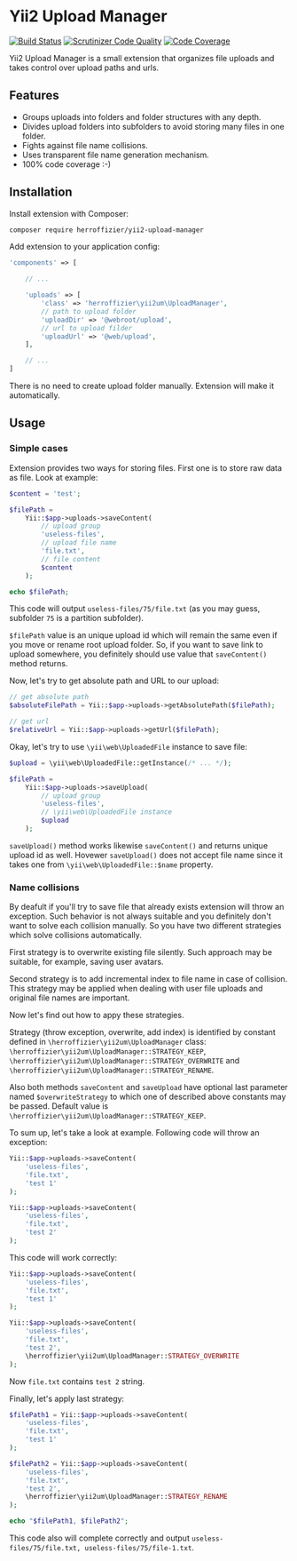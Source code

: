 Yii2 Upload Manager
===================

[![Build Status](https://travis-ci.org/herroffizier/yii2-upload-manager.svg?branch=develop)](https://travis-ci.org/herroffizier/yii2-upload-manager) [![Scrutinizer Code Quality](https://scrutinizer-ci.com/g/herroffizier/yii2-upload-manager/badges/quality-score.png?b=develop)](https://scrutinizer-ci.com/g/herroffizier/yii2-upload-manager/?branch=develop) [![Code Coverage](https://scrutinizer-ci.com/g/herroffizier/yii2-upload-manager/badges/coverage.png?b=develop)](https://scrutinizer-ci.com/g/herroffizier/yii2-upload-manager/?branch=develop)

Yii2 Upload Manager is a small extension that organizes file uploads and takes control over upload paths and urls.

Features
--------

* Groups uploads into folders and folder structures with any depth. 
* Divides upload folders into subfolders to avoid storing many files in one folder.
* Fights against file name collisions.
* Uses transparent file name generation mechanism.
* 100% code coverage :-)

Installation
------------

Install extension with Composer:

```
composer require herroffizier/yii2-upload-manager
```

Add extension to your application config:
```php
'components' => [
    
    // ...

    'uploads' => [
        'class' => 'herroffizier\yii2um\UploadManager',
        // path to upload folder
        'uploadDir' => '@webroot/upload',
        // url to upload filder
        'uploadUrl' => '@web/upload',
    ],

    // ...
]
```

There is no need to create upload folder manually. Extension will make it automatically.

Usage
-----

### Simple cases

Extension provides two ways for storing files. First one is to store raw data as file. Look at example:

```php
$content = 'test';

$filePath = 
    Yii::$app->uploads->saveContent(
        // upload group
        'useless-files',
        // upload file name
        'file.txt',
        // file content
        $content
    );

echo $filePath;
```

This code will output ```useless-files/75/file.txt``` (as you may guess, subfolder ```75``` is a partition subfolder). 

```$filePath``` value is an unique upload id which will remain the same even if you move or rename root upload folder. So, if you want to save link to upload somewhere, you definitely should use value that ```saveContent()``` method returns.

Now, let's try to get absolute path and URL to our upload:

```php
// get absolute path
$absoluteFilePath = Yii::$app->uploads->getAbsolutePath($filePath);

// get url
$relativeUrl = Yii::$app->uploads->getUrl($filePath);
```

Okay, let's try to use ```\yii\web\UploadedFile``` instance to save file:

```php
$upload = \yii\web\UploadedFile::getInstance(/* ... */);

$filePath = 
    Yii::$app->uploads->saveUpload(
        // upload group
        'useless-files',
        // \yii\web\UploadedFile instance
        $upload
    );
```

```saveUpload()``` method works likewise ```saveContent()``` and returns unique upload id as well. Hovewer ```saveUpload()``` does not accept file name since it takes one from ```\yii\web\UploadedFile::$name``` property.

### Name collisions

By deafult if you'll try to save file that already exists extension will throw an exception. Such behavior is not always suitable and you definitely don't want to solve each collision manually. So you have two different strategies which solve collisions automatically.

First strategy is to overwrite existing file silently. Such approach may be suitable, for example, saving user avatars.

Second strategy is to add incremental index to file name in case of collision. This strategy may be applied when dealing with user file uploads and original file names are important.

Now let's find out how to appy these strategies.

Strategy (throw exception, overwrite, add index) is identified by constant defined in ```\herroffizier\yii2um\UploadManager``` class: ```\herroffizier\yii2um\UploadManager::STRATEGY_KEEP```, ```\herroffizier\yii2um\UploadManager::STRATEGY_OVERWRITE``` and ```\herroffizier\yii2um\UploadManager::STRATEGY_RENAME```. 

Also both methods ```saveContent``` and ```saveUpload``` have optional last parameter named ```$overwriteStrategy``` to which one of described above constants may be passed. Default value is ```\herroffizier\yii2um\UploadManager::STRATEGY_KEEP```.

To sum up, let's take a look at example. Following code will throw an exception:

```php
Yii::$app->uploads->saveContent(
    'useless-files', 
    'file.txt', 
    'test 1'
);

Yii::$app->uploads->saveContent(
    'useless-files', 
    'file.txt', 
    'test 2'
);

```

This code will work correctly:

```php
Yii::$app->uploads->saveContent(
    'useless-files', 
    'file.txt', 
    'test 1'
);

Yii::$app->uploads->saveContent(
    'useless-files', 
    'file.txt', 
    'test 2', 
    \herroffizier\yii2um\UploadManager::STRATEGY_OVERWRITE
);

```

Now ```file.txt``` contains ```test 2``` string.

Finally, let's apply last strategy:

```php
$filePath1 = Yii::$app->uploads->saveContent(
    'useless-files', 
    'file.txt', 
    'test 1'
);

$filePath2 = Yii::$app->uploads->saveContent(
    'useless-files', 
    'file.txt', 
    'test 2', 
    \herroffizier\yii2um\UploadManager::STRATEGY_RENAME
);

echo "$filePath1, $filePath2";
```

This code also will complete correctly and output ```useless-files/75/file.txt, useless-files/75/file-1.txt```.
